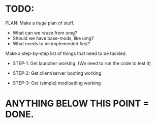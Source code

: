 



# TODO:


PLAN: Make a *huge* plan of stuff.
- What can we reuse from umg?
- Should we have base-mods, like umg?
- What needs to be implemented first?

Make a step-by-step list of things that need to be tackled.


- STEP-1: Get launcher working. (We need to run the code to test it)

- STEP-2: Get client/server booting working

- STEP-3: Get (simple) modloading working


# ANYTHING BELOW THIS POINT = DONE.


